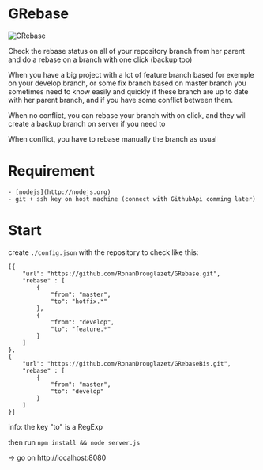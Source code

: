 GRebase
=======

![GRebase](https://imagizer.imageshack.us/v2/1440x801q90/r/674/efed2a.png)

Check the rebase status on all of your repository branch from her parent and do a rebase on a branch with one click (backup too) 


When you have a big project with a lot of feature branch based for exemple on your develop branch, or some fix branch based on master branch
you sometimes need to know easily and quickly if these branch are up to date with her parent branch, and if you have some conflict between them. 

When no conflict, you can rebase your branch with on click, and they will create a backup branch on server if you need to 

When conflict, you have to rebase manually the branch as usual

Requirement
=======

    - [nodejs](http://nodejs.org)
    - git + ssh key on host machine (connect with GithubApi comming later)

Start
=======

create `./config.json` with the repository to check like this:

    [{
        "url": "https://github.com/RonanDrouglazet/GRebase.git",
        "rebase" : [
            {
                "from": "master",
                "to": "hotfix.*"
            },
            {
                "from": "develop",
                "to": "feature.*"
            }
        ]
    },
    {
        "url": "https://github.com/RonanDrouglazet/GRebaseBis.git",
        "rebase" : [
            {
                "from": "master",
                "to": "develop"
            }
        ]
    }]

info: the key "to" is a RegExp

then run `npm install && node server.js`

-> go on http://localhost:8080
